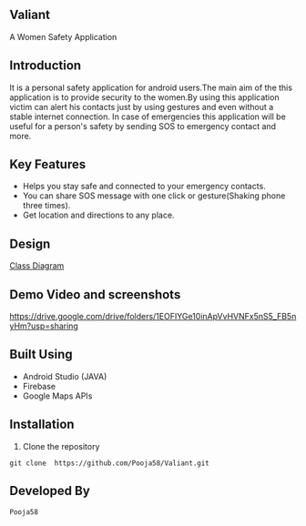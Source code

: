 ## Valiant
A Women Safety Application
## Introduction
It is a personal safety application for android users.The main aim of the this application is to provide security to the women.By using this application victim can alert his contacts just by using gestures and even without a stable internet connection. In case of emergencies this application will be useful for a person's safety by sending SOS to emergency contact and more.
## Key Features
* Helps you stay safe and connected to your emergency contacts.
* You can share SOS message with one click or gesture(Shaking phone three times).
* Get location and directions to any place.
## Design
[Class Diagram](https://github.com/Pooja58/Valiant/blob/master/Valiant%20(1).png)
## Demo Video and screenshots
https://drive.google.com/drive/folders/1EOFIYGe10inApVvHVNFx5nS5_FB5nyHm?usp=sharing
## Built Using
* Android Studio (JAVA)
* Firebase
* Google Maps APIs
## Installation
1. Clone the repository 
```
git clone  https://github.com/Pooja58/Valiant.git
```
## Developed By
```
Pooja58
```
